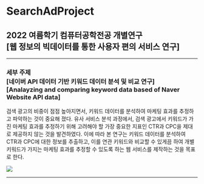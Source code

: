 # SearchAdProject

<h2>2022 여름학기 컴퓨터공학전공 개별연구<br>[웹 정보의 빅데이터를 통한 사용자 편의 서비스 연구]</h2>
<hr>
<h3>세부 주제<br>[네이버 API 데이터 기반 키워드 데이터 분석 및 비교 연구]<br>[Analayzing and comparing keyword data based of Naver Website API data]</h3>

<p>검색 광고의 비중이 점점 높아지면서, 키워드 데이터를 분석하여 마케팅 효과를 추정하고 파악하는 것이 중요해 졌다. 유사 서비스 분석 과정에서, 검색 광고에서 키워드가 가진 마케팅 효과를 추정하기 위해 고려해야 할 가장 중요한 지표인 CTR과 CPC을 제대로 제공하지 않는 것을 발견하였다. 이에 따라 본 연구는 키워드 데이터를 분석하여 CTR과 CPC에 대한 정보를 추출하고, 이를 연관 키워드와 비교할 수 있게끔 하여 개별 키워드가 가지는 마케팅 효과를 추정할 수 있도록 하는 웹 서비스를 제작하는 것을 목표로 한다.</p>
<img src="result_image_video/searchAdProject_UX">
<hr>